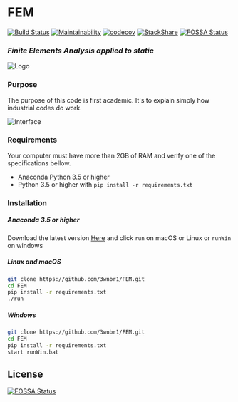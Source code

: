# FEM

[![Build Status](https://travis-ci.org/3wnbr1/FEM.svg?branch=master)](https://travis-ci.org/3wnbr1/FEM)
[![Maintainability](https://api.codeclimate.com/v1/badges/79d55b3cc1649d0783ed/maintainability)](https://codeclimate.com/github/EwenBrun/FEM/maintainability)
[![codecov](https://codecov.io/gh/3wnbr1/FEM/branch/master/graph/badge.svg)](https://codecov.io/gh/3wnbr1/FEM)
[![StackShare](https://img.shields.io/badge/tech-stack-0690fa.svg?style=flat)](https://stackshare.io/ewnbr1/my-stack)
[![FOSSA Status](https://app.fossa.io/api/projects/git%2Bgithub.com%2F3wnbr1%2FFEM.svg?type=shield)](https://app.fossa.io/projects/git%2Bgithub.com%2F3wnbr1%2FFEM?ref=badge_shield)

### *Finite Elements Analysis applied to static*

![Logo](docs/FEM.png)


### Purpose

The purpose of this code is first academic. It's to explain simply how industrial codes do work.

![Interface](docs/Interface.jpg)

### Requirements

Your computer must have more than 2GB of RAM and verify one of the specifications bellow.

- Anaconda Python 3.5 or higher
- Python 3.5 or higher with ```pip install -r requirements.txt```


### Installation

##### Anaconda 3.5 or higher

Download the latest version [Here](https://github.com/3wnbr1/FEM/releases)
and click `run` on macOS or Linux or `runWin` on windows
##### Linux and macOS

```bash
git clone https://github.com/3wnbr1/FEM.git
cd FEM
pip install -r requirements.txt
./run
```

##### Windows

```bash
git clone https://github.com/3wnbr1/FEM.git
cd FEM
pip install -r requirements.txt
start runWin.bat
```


## License
[![FOSSA Status](https://app.fossa.io/api/projects/git%2Bgithub.com%2F3wnbr1%2FFEM.svg?type=large)](https://app.fossa.io/projects/git%2Bgithub.com%2F3wnbr1%2FFEM?ref=badge_large)